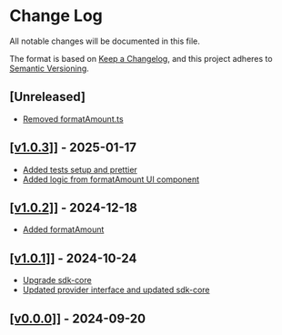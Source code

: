 # Change Log

All notable changes will be documented in this file.

The format is based on [Keep a Changelog](https://keepachangelog.com/en/1.0.0/),
and this project adheres to [Semantic Versioning](https://semver.org/spec/v2.0.0.html).

## [Unreleased]

- [Removed formatAmount.ts](https://github.com/multiversx/mx-sdk-dapp-utils/pull/10)

## [[v1.0.3]](https://github.com/multiversx/mx-sdk-dapp-utils/pull/9)] - 2025-01-17

- [Added tests setup and prettier](https://github.com/multiversx/mx-sdk-dapp-utils/pull/8)
- [Added logic from formatAmount UI component](https://github.com/multiversx/mx-sdk-dapp-utils/pull/7)

## [[v1.0.2]](https://github.com/multiversx/mx-sdk-dapp-utils/pull/6)] - 2024-12-18

- [Added formatAmount](https://github.com/multiversx/mx-sdk-dapp-utils/pull/5)

## [[v1.0.1]](https://github.com/multiversx/mx-sdk-dapp-utils/pull/4)] - 2024-10-24

- [Upgrade sdk-core](https://github.com/multiversx/mx-sdk-dapp-utils/pull/4)
- [Updated provider interface and updated sdk-core](https://github.com/multiversx/mx-sdk-dapp-utils/pull/3)

## [[v0.0.0]](https://github.com/multiversx/mx-sdk-dapp-utils/pull/2)] - 2024-09-20
